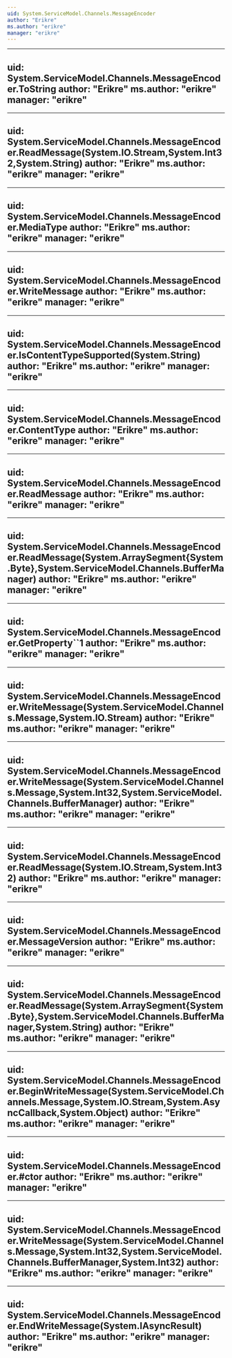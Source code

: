 ```yaml
---
uid: System.ServiceModel.Channels.MessageEncoder
author: "Erikre"
ms.author: "erikre"
manager: "erikre"
---
```


---
uid: System.ServiceModel.Channels.MessageEncoder.ToString
author: "Erikre"
ms.author: "erikre"
manager: "erikre"
---

---
uid: System.ServiceModel.Channels.MessageEncoder.ReadMessage(System.IO.Stream,System.Int32,System.String)
author: "Erikre"
ms.author: "erikre"
manager: "erikre"
---

---
uid: System.ServiceModel.Channels.MessageEncoder.MediaType
author: "Erikre"
ms.author: "erikre"
manager: "erikre"
---

---
uid: System.ServiceModel.Channels.MessageEncoder.WriteMessage
author: "Erikre"
ms.author: "erikre"
manager: "erikre"
---

---
uid: System.ServiceModel.Channels.MessageEncoder.IsContentTypeSupported(System.String)
author: "Erikre"
ms.author: "erikre"
manager: "erikre"
---

---
uid: System.ServiceModel.Channels.MessageEncoder.ContentType
author: "Erikre"
ms.author: "erikre"
manager: "erikre"
---

---
uid: System.ServiceModel.Channels.MessageEncoder.ReadMessage
author: "Erikre"
ms.author: "erikre"
manager: "erikre"
---

---
uid: System.ServiceModel.Channels.MessageEncoder.ReadMessage(System.ArraySegment{System.Byte},System.ServiceModel.Channels.BufferManager)
author: "Erikre"
ms.author: "erikre"
manager: "erikre"
---

---
uid: System.ServiceModel.Channels.MessageEncoder.GetProperty``1
author: "Erikre"
ms.author: "erikre"
manager: "erikre"
---

---
uid: System.ServiceModel.Channels.MessageEncoder.WriteMessage(System.ServiceModel.Channels.Message,System.IO.Stream)
author: "Erikre"
ms.author: "erikre"
manager: "erikre"
---

---
uid: System.ServiceModel.Channels.MessageEncoder.WriteMessage(System.ServiceModel.Channels.Message,System.Int32,System.ServiceModel.Channels.BufferManager)
author: "Erikre"
ms.author: "erikre"
manager: "erikre"
---

---
uid: System.ServiceModel.Channels.MessageEncoder.ReadMessage(System.IO.Stream,System.Int32)
author: "Erikre"
ms.author: "erikre"
manager: "erikre"
---

---
uid: System.ServiceModel.Channels.MessageEncoder.MessageVersion
author: "Erikre"
ms.author: "erikre"
manager: "erikre"
---

---
uid: System.ServiceModel.Channels.MessageEncoder.ReadMessage(System.ArraySegment{System.Byte},System.ServiceModel.Channels.BufferManager,System.String)
author: "Erikre"
ms.author: "erikre"
manager: "erikre"
---

---
uid: System.ServiceModel.Channels.MessageEncoder.BeginWriteMessage(System.ServiceModel.Channels.Message,System.IO.Stream,System.AsyncCallback,System.Object)
author: "Erikre"
ms.author: "erikre"
manager: "erikre"
---

---
uid: System.ServiceModel.Channels.MessageEncoder.#ctor
author: "Erikre"
ms.author: "erikre"
manager: "erikre"
---

---
uid: System.ServiceModel.Channels.MessageEncoder.WriteMessage(System.ServiceModel.Channels.Message,System.Int32,System.ServiceModel.Channels.BufferManager,System.Int32)
author: "Erikre"
ms.author: "erikre"
manager: "erikre"
---

---
uid: System.ServiceModel.Channels.MessageEncoder.EndWriteMessage(System.IAsyncResult)
author: "Erikre"
ms.author: "erikre"
manager: "erikre"
---
